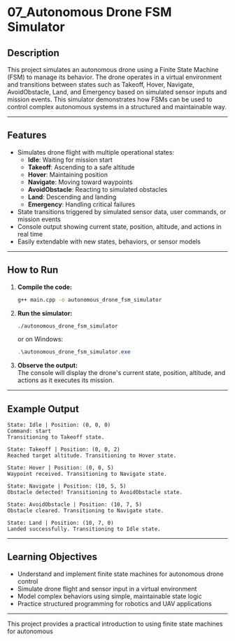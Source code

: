 # 07_Autonomous Drone FSM Simulator

## Description

This project simulates an autonomous drone using a Finite State Machine (FSM) to manage its behavior. The drone operates in a virtual environment and transitions between states such as Takeoff, Hover, Navigate, AvoidObstacle, Land, and Emergency based on simulated sensor inputs and mission events. This simulator demonstrates how FSMs can be used to control complex autonomous systems in a structured and maintainable way.

---

## Features

- Simulates drone flight with multiple operational states:
  - **Idle**: Waiting for mission start
  - **Takeoff**: Ascending to a safe altitude
  - **Hover**: Maintaining position
  - **Navigate**: Moving toward waypoints
  - **AvoidObstacle**: Reacting to simulated obstacles
  - **Land**: Descending and landing
  - **Emergency**: Handling critical failures
- State transitions triggered by simulated sensor data, user commands, or mission events
- Console output showing current state, position, altitude, and actions in real time
- Easily extendable with new states, behaviors, or sensor models

---

## How to Run

1. **Compile the code:**
   ```bash
   g++ main.cpp -o autonomous_drone_fsm_simulator
   ```

2. **Run the simulator:**
   ```bash
   ./autonomous_drone_fsm_simulator
   ```
   or on Windows:
   ```powershell
   .\autonomous_drone_fsm_simulator.exe
   ```

3. **Observe the output:**  
   The console will display the drone's current state, position, altitude, and actions as it executes its mission.

---

## Example Output

```
State: Idle | Position: (0, 0, 0)
Command: start
Transitioning to Takeoff state.

State: Takeoff | Position: (0, 0, 2)
Reached target altitude. Transitioning to Hover state.

State: Hover | Position: (0, 0, 5)
Waypoint received. Transitioning to Navigate state.

State: Navigate | Position: (10, 5, 5)
Obstacle detected! Transitioning to AvoidObstacle state.

State: AvoidObstacle | Position: (10, 7, 5)
Obstacle cleared. Transitioning to Navigate state.

State: Land | Position: (10, 7, 0)
Landed successfully. Transitioning to Idle state.
```

---

## Learning Objectives

- Understand and implement finite state machines for autonomous drone control
- Simulate drone flight and sensor input in a virtual environment
- Model complex behaviors using simple, maintainable state logic
- Practice structured programming for robotics and UAV applications

---

This project provides a practical introduction to using finite state machines for autonomous